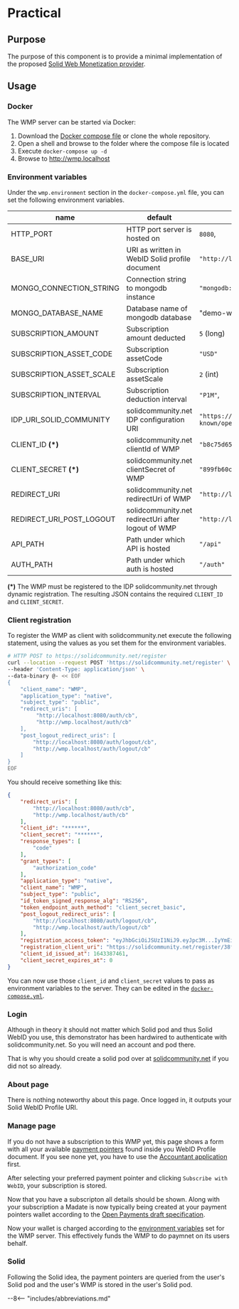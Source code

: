 # Practical

## Purpose

The purpose of this component is to provide a minimal implementation of the proposed [Solid Web Monetization provider](https://knowledgeonwebscale.github.io/solid-web-monetization/spec.html).

## Usage

### Docker
The WMP server can be started via Docker:

1. Download the [Docker compose file](https://github.com/KNowledgeOnWebScale/solid-web-monetization/blob/master/docker-compose.yml) or clone the whole repository.
2. Open a shell and browse to the folder where the compose file is located
3. Execute `docker-compose up -d`
4. Browse to http://wmp.localhost

### Environment variables

Under the `wmp.environment` section in the `docker-compose.yml` file, you can set the following environment variables.

name                      | default          | description
--------------------------|------------------|----------------
HTTP_PORT                 | HTTP port server is hosted on | `8080`,
BASE_URI                  | URI as written in WebID Solid profile document | `"http://localhost:$httpPort"`
MONGO_CONNECTION_STRING   | Connection string to mongodb instance | `"mongodb://localhost:27017"`
MONGO_DATABASE_NAME       | Database name of mongodb database | "demo-wmp"
SUBSCRIPTION_AMOUNT       | Subscription amount deducted | `5` (long)
SUBSCRIPTION_ASSET_CODE   | Subscription assetCode | `"USD"`
SUBSCRIPTION_ASSET_SCALE  | Subscription assetScale | `2` (int)
SUBSCRIPTION_INTERVAL     | Subscription deduction interval | `"P1M"`,
IDP_URI_SOLID_COMMUNITY   | solidcommunity.net IDP configuration URI | `"https://solidcommunity.net/.well-known/openid-configuration"`
CLIENT_ID **(*)**         | solidcommunity.net clientId of WMP | `"b8c75d654bfe324ccae44f1638d5310c"`
CLIENT_SECRET **(*)**     | solidcommunity.net clientSecret of WMP | `"899fb60c7f7c1b3e67abbaebcaf06904"`
REDIRECT_URI              | solidcommunity.net redirectUri of WMP | `"http://localhost:8080/auth/cb"`
REDIRECT_URI_POST_LOGOUT  | solidcommunity.net redirectUri after logout of WMP | `"http://localhost:8080/auth/logout/cb"`
API_PATH                  | Path under which API is hosted | `"/api"`
AUTH_PATH                 | Path under which auth is hosted | `"/auth"`

**(*)** The WMP must be registered to the IDP solidcommunity.net through dynamic registration. The resulting JSON contains the required `CLIENT_ID` and `CLIENT_SECRET`.

### Client registration

To register the WMP as client with solidcommunity.net execute the following statement, using the values as you set them for the environment variables.

```bash
# HTTP POST to https://solidcommunity.net/register
curl --location --request POST 'https://solidcommunity.net/register' \
--header 'Content-Type: application/json' \
--data-binary @- << EOF
{
    "client_name": "WMP",
    "application_type": "native", 
    "subject_type": "public",
    "redirect_uris": [
         "http://localhost:8080/auth/cb", 
         "http://wmp.localhost/auth/cb"
    ], 
    "post_logout_redirect_uris": [
        "http://localhost:8080/auth/logout/cb",
        "http://wmp.localhost/auth/logout/cb"
    ]
}
EOF
```

You should receive something like this:

```json hl_lines="6 7"
{
    "redirect_uris": [
        "http://localhost:8080/auth/cb",
        "http://wmp.localhost/auth/cb"
    ],
    "client_id": "******",
    "client_secret": "******",
    "response_types": [
        "code"
    ],
    "grant_types": [
        "authorization_code"
    ],
    "application_type": "native",
    "client_name": "WMP",
    "subject_type": "public",
    "id_token_signed_response_alg": "RS256",
    "token_endpoint_auth_method": "client_secret_basic",
    "post_logout_redirect_uris": [
        "http://localhost:8080/auth/logout/cb",
        "http://wmp.localhost/auth/logout/cb"
    ],
    "registration_access_token": "eyJhbGciOiJSUzI1NiJ9.eyJpc3M...IyYmEifQ.ifK5xi45...gsUJex_GfXJg",
    "registration_client_uri": "https://solidcommunity.net/register/38f951e27363209239712c5a5e6122ba",
    "client_id_issued_at": 1643387461,
    "client_secret_expires_at": 0
}
```

You can now use those `client_id` and `client_secret` values to pass as environment variables to the server. They can be edited in the [`docker-compose.yml`](#docker).

### Login

Although in theory it should not matter which Solid pod and thus Solid WebID you use, this demonstrator has been hardwired to authenticate with solidcommunity.net. So you will need an account and pod there. 

That is why you should create a solid pod over at [solidcommunity.net](https://solidcommunity.net/register) if you did not so already. 

### About page

There is nothing noteworthy about this page. Once logged in, it outputs your Solid WebID Profile URI.

### Manage page

If you do not have a subscription to this WMP yet, this page shows a form with all your available [payment pointers](https://paymentpointers.org/) found inside you WebID Profile document. If you see none yet, you have to use the [Accountant application](/solid-web-monetization/accountant) first.

After selecting your preferred payment pointer and clicking `Subscribe with WebID`, your subscription is stored.

Now that you have a subscripton all details should be shown. Along with your subscription a Madate is now typically being created at your payment pointers wallet according to the [Open Payments draft specification](https://docs.openpayments.dev/api).

Now your wallet is charged according to the [environment variables](#environment-variables) set for the WMP server. This effectively funds the WMP to do paymnet on its users behalf.

### Solid

Following the Solid idea, the payment pointers are queried from the user's Solid pod and the user's WMP is stored in the user's Solid pod.


--8<-- "includes/abbreviations.md"